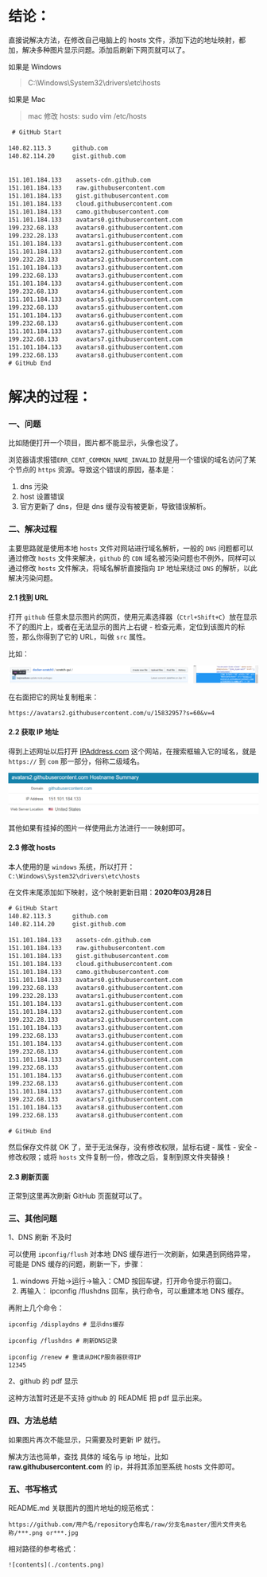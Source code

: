 # 结论：

直接说解决方法，在修改自己电脑上的 hosts 文件，添加下边的地址映射，都加，解决多种图片显示问题。添加后刷新下网页就可以了。

如果是 Windows

> C:\Windows\System32\drivers\etc\hosts 

如果是 Mac

> mac 修改 hosts: sudo vim /etc/hosts 

````
 # GitHub Start

140.82.113.3      github.com 
140.82.114.20     gist.github.com 


151.101.184.133    assets-cdn.github.com 
151.101.184.133    raw.githubusercontent.com 
151.101.184.133    gist.githubusercontent.com 
151.101.184.133    cloud.githubusercontent.com 
151.101.184.133    camo.githubusercontent.com 
151.101.184.133    avatars0.githubusercontent.com 
199.232.68.133     avatars0.githubusercontent.com 
199.232.28.133     avatars1.githubusercontent.com 
151.101.184.133    avatars1.githubusercontent.com 
151.101.184.133    avatars2.githubusercontent.com 
199.232.28.133     avatars2.githubusercontent.com 
151.101.184.133    avatars3.githubusercontent.com 
199.232.68.133     avatars3.githubusercontent.com 
151.101.184.133    avatars4.githubusercontent.com 
199.232.68.133     avatars4.githubusercontent.com 
151.101.184.133    avatars5.githubusercontent.com 
199.232.68.133     avatars5.githubusercontent.com 
151.101.184.133    avatars6.githubusercontent.com 
199.232.68.133     avatars6.githubusercontent.com 
151.101.184.133    avatars7.githubusercontent.com 
199.232.68.133     avatars7.githubusercontent.com 
151.101.184.133    avatars8.githubusercontent.com 
199.232.68.133     avatars8.githubusercontent.com 
# GitHub End
````



# 解决的过程：

### 一、问题

比如随便打开一个项目，图片都不能显示，头像也没了。

浏览器请求报错`ERR_CERT_COMMON_NAME_INVALID` 就是用一个错误的域名访问了某个节点的 `https` 资源。导致这个错误的原因，基本是：

1. dns 污染
2. host 设置错误
3. 官方更新了 dns，但是 dns 缓存没有被更新，导致错误解析。

### 二、解决过程

主要思路就是使用本地 `hosts` 文件对网站进行域名解析，一般的 `DNS` 问题都可以通过修改 `hosts` 文件来解决，`github` 的 `CDN` 域名被污染问题也不例外，同样可以通过修改 `hosts` 文件解决，将域名解析直接指向 `IP` 地址来绕过 `DNS` 的解析，以此解决污染问题。

#### 2.1 找到 URL

打开 `github` 任意未显示图片的网页，使用元素选择器（`Ctrl+Shift+C`）放在显示不了的图片上，或者在无法显示的图片上右键 - 检查元素，定位到该图片的标签，那么你得到了它的 URL，叫做 `src` 属性。

比如：



![在这里插入图片描述](../../assets/20190608171357618.png)



在右面把它的网址复制粗来：

```
https://avatars2.githubusercontent.com/u/15832957?s=60&v=4
```

#### 2.2 获取 IP 地址

得到上述网址以后打开 [IPAddress.com](https://www.ipaddress.com/) 这个网站，在搜索框输入它的域名，就是 `https://` 到 `com` 那一部分，俗称二级域名。



![1610637259616](../../assets/1610637259616.png)



其他如果有挂掉的图片一样使用此方法进行一一映射即可。

#### 2.3 修改 hosts

本人使用的是 `windows` 系统，所以打开：`C:\Windows\System32\drivers\etc\hosts`

在文件末尾添加如下映射，这个映射更新日期：**2020年03月28日**

```shell
# GitHub Start 
140.82.113.3      github.com
140.82.114.20     gist.github.com

151.101.184.133    assets-cdn.github.com
151.101.184.133    raw.githubusercontent.com
151.101.184.133    gist.githubusercontent.com
151.101.184.133    cloud.githubusercontent.com
151.101.184.133    camo.githubusercontent.com
151.101.184.133    avatars0.githubusercontent.com
199.232.68.133     avatars0.githubusercontent.com
199.232.28.133     avatars1.githubusercontent.com
151.101.184.133    avatars1.githubusercontent.com
151.101.184.133    avatars2.githubusercontent.com
199.232.28.133     avatars2.githubusercontent.com
151.101.184.133    avatars3.githubusercontent.com
199.232.68.133     avatars3.githubusercontent.com
151.101.184.133    avatars4.githubusercontent.com
199.232.68.133     avatars4.githubusercontent.com
151.101.184.133    avatars5.githubusercontent.com
199.232.68.133     avatars5.githubusercontent.com
151.101.184.133    avatars6.githubusercontent.com
199.232.68.133     avatars6.githubusercontent.com
151.101.184.133    avatars7.githubusercontent.com
199.232.68.133     avatars7.githubusercontent.com
151.101.184.133    avatars8.githubusercontent.com
199.232.68.133     avatars8.githubusercontent.com

# GitHub End
```

然后保存文件就 OK 了，至于无法保存，没有修改权限，鼠标右键 - 属性 - 安全 - 修改权限；或将 `hosts` 文件复制一份，修改之后，复制到原文件夹替换！

#### 2.3 刷新页面

正常到这里再次刷新 GitHub 页面就可以了。

### 三、其他问题

1、DNS 刷新 不及时

可以使用 `ipconfig/flush` 对本地 DNS 缓存进行一次刷新，如果遇到网络异常，可能是 DNS 缓存的问题，刷新一下，步骤：

1. windows 开始→运行→输入：CMD 按回车键，打开命令提示符窗口。
2. 再输入： ipconfig /flushdns 回车，执行命令，可以重建本地 DNS 缓存。

再附上几个命令：

```shell
ipconfig /displaydns # 显示dns缓存 

ipconfig /flushdns # 刷新DNS记录 

ipconfig /renew # 重请从DHCP服务器获得IP 
12345
```

2、github 的 pdf 显示 

这种方法暂时还是不支持 github 的 README 把 pdf 显示出来。



### 四、方法总结

如果图片再次不能显示，只需要及时更新 IP 就行。

解决方法也简单，查找 具体的 域名与 ip 地址，比如 **raw.githubusercontent.com** 的 ip，并将其添加至系统 hosts 文件即可。

### 五、书写格式

README.md 关联图片的图片地址的规范格式： 

````
https://github.com/用户名/repository仓库名/raw/分支名master/图片文件夹名称/***.png or***.jpg 
````

相对路径的参考格式：

````
![contents](./contents.png) 
````







